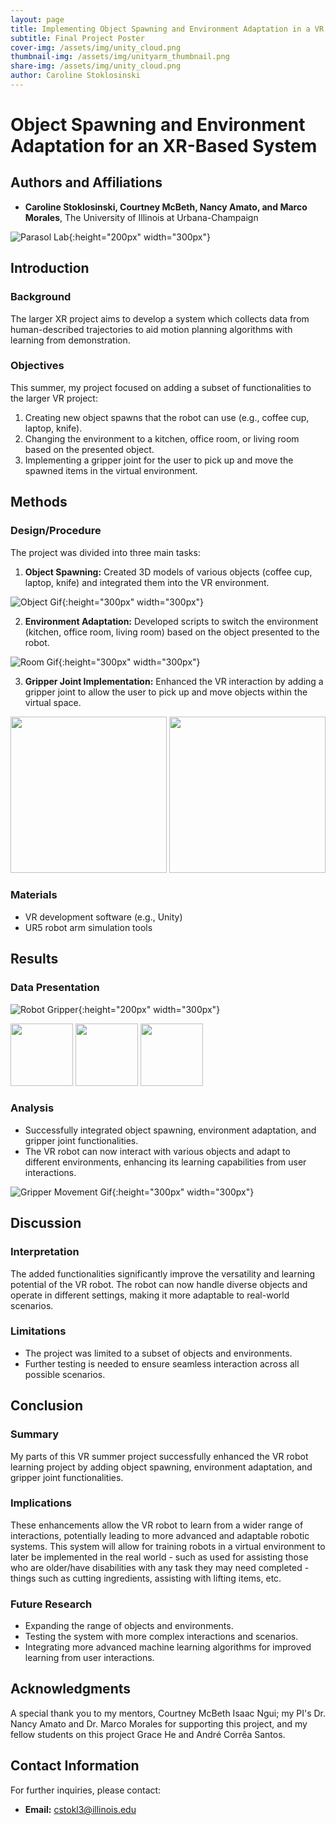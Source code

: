 ```yaml
---
layout: page
title: Implementing Object Spawning and Environment Adaptation in a VR Robot Learning Project
subtitle: Final Project Poster
cover-img: /assets/img/unity_cloud.png
thumbnail-img: /assets/img/unityarm_thumbnail.png
share-img: /assets/img/unity_cloud.png
author: Caroline Stoklosinski
---
```


# Object Spawning and Environment Adaptation for an XR-Based System 

## Authors and Affiliations
- **Caroline Stoklosinski, Courtney McBeth, Nancy Amato, and Marco Morales**, The University of Illinois at Urbana-Champaign

![Parasol Lab](/assets/img/parasol_lab_scrsht.png){:height="200px" width="300px"}

## Introduction
### Background
The larger XR project aims to develop a system which collects data from human-described trajectories to aid motion planning algorithms with learning from demonstration. 

### Objectives
This summer, my project focused on adding a subset of functionalities to the larger VR project:
1. Creating new object spawns that the robot can use (e.g., coffee cup, laptop, knife).
2. Changing the environment to a kitchen, office room, or living room based on the presented object.
3. Implementing a gripper joint for the user to pick up and move the spawned items in the virtual environment.

## Methods
### Design/Procedure
The project was divided into three main tasks:
1. **Object Spawning:** Created 3D models of various objects (coffee cup, laptop, knife) and integrated them into the VR environment.

![Object Gif](/assets/img/object_swapper_gif.gif){:height="300px" width="300px"}

2. **Environment Adaptation:** Developed scripts to switch the environment (kitchen, office room, living room) based on the object presented to the robot.

![Room Gif](/assets/img/room_swapper_gif.gif){:height="300px" width="300px"}

3. **Gripper Joint Implementation:** Enhanced the VR interaction by adding a gripper joint to allow the user to pick up and move objects within the virtual space.

<p float="left">
    <img src="/assets/img/gripper_swap_gif.gif" width="250">
    <img src="/assets/img/gripper_movement_gif.gif" width="250">
</p>

### Materials
- VR development software (e.g., Unity)
- UR5 robot arm simulation tools

## Results
### Data Presentation
![Robot Gripper](/assets/img/gripper_screenshot.png){:height="200px" width="300px"}

<p float="left">
    <img src="/assets/img/gripper_1.png" width="100">
    <img src="/assets/img/gripper_2_scene.png" width="100">
    <img src="/assets/img/gripper_3.png" width="100">
</p>

### Analysis
- Successfully integrated object spawning, environment adaptation, and gripper joint functionalities.
- The VR robot can now interact with various objects and adapt to different environments, enhancing its learning capabilities from user interactions.

![Gripper Movement Gif](/assets/img/gripper_movement_gif.gif){:height="300px" width="300px"}

## Discussion
### Interpretation
The added functionalities significantly improve the versatility and learning potential of the VR robot. The robot can now handle diverse objects and operate in different settings, making it more adaptable to real-world scenarios.

### Limitations
- The project was limited to a subset of objects and environments.
- Further testing is needed to ensure seamless interaction across all possible scenarios.

## Conclusion
### Summary
My parts of this VR summer project successfully enhanced the VR robot learning project by adding object spawning, environment adaptation, and gripper joint functionalities.

### Implications
These enhancements allow the VR robot to learn from a wider range of interactions, potentially leading to more advanced and adaptable robotic systems. This system will allow for training robots in a virtual environment to later be implemented in the real world - such as used for assisting those who are older/have disabilities with any task they may need completed - things such as cutting ingredients, assisting with lifting items, etc.

### Future Research
- Expanding the range of objects and environments.
- Testing the system with more complex interactions and scenarios.
- Integrating more advanced machine learning algorithms for improved learning from user interactions.

## Acknowledgments
A special thank you to my mentors, Courtney McBeth Isaac Ngui; my PI's Dr. Nancy Amato and Dr. Marco Morales for supporting this project, and my fellow students on this project Grace He and André Corrêa Santos. 

## Contact Information
For further inquiries, please contact:
- **Email:** cstokl3@illinois.edu

<!-- Add any custom styling if needed -->
<style>
  .poster-section {
    margin-bottom: 20px;
  }
  .poster-section h2 {
    color: #2E86C1;
  }
  .poster-section h3 {
    color: #2874A6;
  }
</style>
